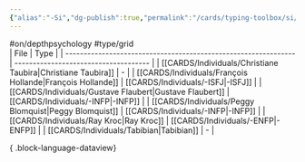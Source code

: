 ```yaml
---
{"alias":"-Si","dg-publish":true,"permalink":"/cards/typing-toolbox/si/","dgPassFrontmatter":true,"noteIcon":"1","created":"2023-04-04T21:25:30.720+02:00","updated":"2023-05-28T12:43:16.672+02:00"}
---
```


#on/depthpsychology #type/grid  
| File                                                            | Type                                  |
| --------------------------------------------------------------- | ------------------------------------- |
| [[CARDS/Individuals/Christiane Taubira\|Christiane Taubira]] | \-                                    |
| [[CARDS/Individuals/François Hollande\|François Hollande]]   | [[CARDS/Individuals/-ISFJ\|-ISFJ]] |
| [[CARDS/Individuals/Gustave Flaubert\|Gustave Flaubert]]     | [[CARDS/Individuals/-INFP\|-INFP]] |
| [[CARDS/Individuals/Peggy Blomquist\|Peggy Blomquist]]       | [[CARDS/Individuals/-INFP\|-INFP]] |
| [[CARDS/Individuals/Ray Kroc\|Ray Kroc]]                     | [[CARDS/Individuals/-ENFP\|-ENFP]] |
| [[CARDS/Individuals/Tabibian\|Tabibian]]                     | \-                                    |

{ .block-language-dataview}

